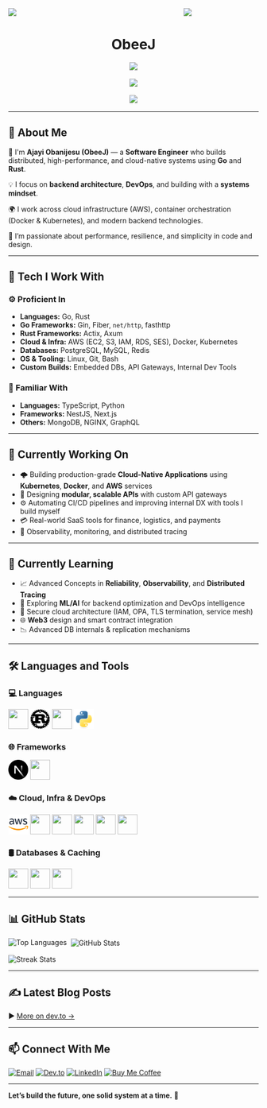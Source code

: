 <img align="left" src="https://user-images.githubusercontent.com/65187002/144930161-2f783401-8d27-4fdf-a2f7-cc0ba32f1f1f.gif" width="30%" style="display:inline;">
<img align="right" src="https://user-images.githubusercontent.com/65187002/144930161-2f783401-8d27-4fdf-a2f7-cc0ba32f1f1f.gif" width="30%" style="display:inline;">  

<br>  

<p align="center">  
  <h1 align="center">&emsp;ObeeJ&emsp;</h1>  
</p>  

<p align="center">  
  <img src="https://readme-typing-svg.herokuapp.com/?lines=Software+Engineer;Go+%26+Rust+Backend+Engineer;Cloud+Native+Builder;DevOps+Practitioner;System+Design+Focused;Always+Learning&font=Fira%20Code&color=%23D62F79&center=true&width=440&height=50">  
</p>  

<p align="center">  
  <img id="preview" src="https://komarev.com/ghpvc/?username=obeej&color=grey">  
</p>  

<div align="center">  
  <img src="https://media.giphy.com/media/M9gbBd9nbDrOTu1Mqx/giphy.gif" width="100px"/>  
</div>  

---

## 🚀 About Me

🔭 I'm **Ajayi Obanijesu (ObeeJ)** — a **Software Engineer** who builds distributed, high-performance, and cloud-native systems using **Go** and **Rust**.

💡 I focus on **backend architecture**, **DevOps**, and building with a **systems mindset**.

🌍 I work across cloud infrastructure (AWS), container orchestration (Docker & Kubernetes), and modern backend technologies.

🧩 I’m passionate about performance, resilience, and simplicity in code and design.

---

## 🧰 Tech I Work With

### ⚙️ Proficient In

- **Languages:** Go, Rust  
- **Go Frameworks:** Gin, Fiber, `net/http`, fasthttp  
- **Rust Frameworks:** Actix, Axum  
- **Cloud & Infra:** AWS (EC2, S3, IAM, RDS, SES), Docker, Kubernetes  
- **Databases:** PostgreSQL, MySQL, Redis  
- **OS & Tooling:** Linux, Git, Bash  
- **Custom Builds:** Embedded DBs, API Gateways, Internal Dev Tools  

### 🚀 Familiar With

- **Languages:** TypeScript, Python  
- **Frameworks:** NestJS, Next.js  
- **Others:** MongoDB, NGINX, GraphQL  

---

## 🧠 Currently Working On

- 🌩️ Building production-grade **Cloud-Native Applications** using **Kubernetes**, **Docker**, and **AWS** services  
- 🔄 Designing **modular, scalable APIs** with custom API gateways  
- ⚙️ Automating CI/CD pipelines and improving internal DX with tools I build myself  
- 💳 Real-world SaaS tools for finance, logistics, and payments  
- 🧱 Observability, monitoring, and distributed tracing

---

## 🌱 Currently Learning

- 📈 Advanced Concepts in **Reliability**, **Observability**, and **Distributed Tracing**  
- 🧠 Exploring **ML/AI** for backend optimization and DevOps intelligence  
- 🔐 Secure cloud architecture (IAM, OPA, TLS termination, service mesh)  
- 🌐 **Web3** design and smart contract integration  
- 📉 Advanced DB internals & replication mechanisms

---

## 🛠️ Languages and Tools

### 💻 Languages  
<p align="left">
  <img src="https://cdn.jsdelivr.net/gh/devicons/devicon/icons/go/go-original.svg" width="40" height="40"/>
  <img src="https://raw.githubusercontent.com/devicons/devicon/master/icons/rust/rust-original.svg" width="40" height="40"/>
  <img src="https://cdn.jsdelivr.net/gh/devicons/devicon/icons/typescript/typescript-original.svg" width="40" height="40"/>
  <img src="https://raw.githubusercontent.com/devicons/devicon/master/icons/python/python-original.svg" width="40" height="40"/>
</p>

### 🌐 Frameworks  
<p align="left">
  <img src="https://raw.githubusercontent.com/devicons/devicon/master/icons/nextjs/nextjs-original.svg" width="40" height="40"/>
  <img src="https://nestjs.com/img/logo-small.svg" width="40" height="40"/>
</p>

### ☁️ Cloud, Infra & DevOps  
<p align="left">
  <img src="https://raw.githubusercontent.com/devicons/devicon/master/icons/amazonwebservices/amazonwebservices-original-wordmark.svg" width="40" height="40"/>
  <img src="https://cdn.jsdelivr.net/gh/devicons/devicon/icons/docker/docker-original.svg" width="40" height="40"/>
  <img src="https://cdn.jsdelivr.net/gh/devicons/devicon/icons/kubernetes/kubernetes-plain.svg" width="40" height="40"/>
  <img src="https://cdn.jsdelivr.net/gh/devicons/devicon/icons/bash/bash-original.svg" width="40" height="40"/>
  <img src="https://cdn.jsdelivr.net/gh/devicons/devicon/icons/linux/linux-original.svg" width="40" height="40"/>
  <img src="https://www.vectorlogo.zone/logos/git-scm/git-scm-icon.svg" width="40" height="40"/>
</p>

### 🛢️ Databases & Caching  
<p align="left">
  <img src="https://cdn.jsdelivr.net/gh/devicons/devicon/icons/postgresql/postgresql-original.svg" width="40" height="40"/>
  <img src="https://cdn.jsdelivr.net/gh/devicons/devicon/icons/mysql/mysql-original.svg" width="40" height="40"/>
  <img src="https://cdn.jsdelivr.net/gh/devicons/devicon/icons/redis/redis-original.svg" width="40" height="40"/>
</p>

---

## 📊 GitHub Stats

<p>
  <img align="left" src="https://github-readme-stats.vercel.app/api/top-langs?username=obeej&show_icons=true&locale=en&layout=compact&theme=radical" alt="Top Languages" />
</p>

<p>&nbsp;
  <img align="center" src="https://github-readme-stats.vercel.app/api?username=obeej&show_icons=true&locale=en&theme=radical" alt="GitHub Stats" />
</p>

<p>
  <img align="center" src="https://github-readme-streak-stats.herokuapp.com/?user=obeej&theme=radical" alt="Streak Stats" />
</p>

---

## ✍️ Latest Blog Posts

<!-- BLOG-POST-LIST:START -->
<!-- BLOG-POST-LIST:END -->

▶️ [More on dev.to →](https://dev.to/obeej)

---

## 📫 Connect With Me

[![Email](https://img.shields.io/badge/📨%20Email-D14836?style=for-the-badge&logo=gmail&logoColor=white)](mailto:ajayioba2000@gmail.com)
[![Dev.to](https://img.shields.io/badge/Dev.to-%23000000.svg?style=for-the-badge&logo=devdotto&logoColor=white)](https://dev.to/obeej)
[![LinkedIn](https://img.shields.io/badge/LinkedIn-%230077B5.svg?style=for-the-badge&logo=linkedin&logoColor=white)](https://www.linkedin.com/in/obanijesuajayi)
[![Buy Me Coffee](https://img.shields.io/badge/Buy%20me%20coffee-FFDD00?style=for-the-badge&logo=buy-me-a-coffee&logoColor=black)](https://paystack.shop/pay/xt2108lk5d)

---

**Let’s build the future, one solid system at a time.** 🚀
